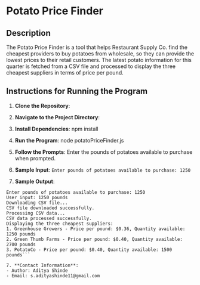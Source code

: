 # Potato Price Finder

## Description

The Potato Price Finder is a tool that helps Restaurant Supply Co. find the cheapest providers to buy potatoes from wholesale, so they can provide the lowest prices to their retail customers. The latest potato information for this quarter is fetched from a CSV file and processed to display the three cheapest suppliers in terms of price per pound.

## Instructions for Running the Program

1. **Clone the Repository**: 

2. **Navigate to the Project Directory**: 

3. **Install Dependencies**: npm install

4. **Run the Program**: node potatoPriceFinder.js


5. **Follow the Prompts**: 
Enter the pounds of potatoes available to purchase when prompted.

6. **Sample Input**: 
```Enter pounds of potatoes available to purchase: 1250```

7. **Sample Output**: 
```Fetching potato data from the server...
Enter pounds of potatoes available to purchase: 1250
User input: 1250 pounds
Downloading CSV file...
CSV file downloaded successfully.
Processing CSV data...
CSV data processed successfully.
Displaying the three cheapest suppliers:
1. Greenhouse Growers - Price per pound: $0.36, Quantity available: 1250 pounds
2. Green Thumb Farms - Price per pound: $0.40, Quantity available: 2700 pounds
3. PotatoCo - Price per pound: $0.40, Quantity available: 1500 pounds```

7. **Contact Information**:
- Author: Aditya Shinde
- Email: s.adityashinde11@gmail.com
